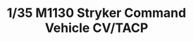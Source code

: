 ---
layout: product
title: "1/35 M1130 Stryker Command Vehicle CV/TACP"
price: "4900" 
desc: "Maketa"
img_path: "/assets/img/AFV35130.webp"
brand: "N/A"
available: false
special_offer: false
new: false
soon: false
cat: "010000"
subcat: "015100"
subsubcat: "0N/A"
sifra: "AFV35130"
popular: false
spec: false
---